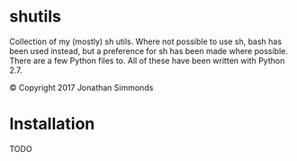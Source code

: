 # shutils
Collection of my (mostly) sh utils. Where not possible to use sh, bash has been
used instead, but a preference for sh has been made where possible. There are a
few Python files to. All of these have been written with Python 2.7.

&copy; Copyright 2017 Jonathan Simmonds

# Installation
TODO

